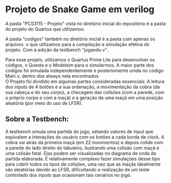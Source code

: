 <h1> Projeto de Snake Game em verilog </h1>

 A pasta "PCS3115 - Projeto" vista no diretório inicial do repositório é a pasta do projeto do Quartus que utilizamos. <br>
 
A pasta "codigos" também no diretório inicial é a pasta com apenas os arquivos .v que utilizamos para a compilação e simulação efetiva do projeto.
Com a adição da testbench "jogando.v".

 Para esse projeto, utilizamos o Quartus Prime Lite para desenvolver os códigos, o Questa e o Modelsim para o simularmos.
A maior parte dos códigos foi simulada independentemente e posteriomente unida no código Main.v, dentro dos always nela encontrados.  <br>
O Projeto foi dividido em algumas partes consideradas essenciais: A leitura dos inputs de 4 botões e a sua ordenação, 
a movimentação da cobra (da sua cabeça e do seu corpo), a checagem das colisões (com a parede, com o próprio corpo e com a maçã) e
a geração de uma maçã em uma posição aleatória (por meio do uso de LFSR). <br>

<h2>Sobre a Testbench:</h2>
A testbench simula uma partida do jogo, setando valores de input que equivalem a interações do usuário com os botões a cada borda de clock. A cobra vai atrás da primeira maçã (em 22 movimentos) e depois colide com a parede do lado direito do tabuleiro, ilustrando uma colisão com maçã e uma colisão fatal. Elas podem ser visualizadas no diagrama de onda da partida elaborada. 
É relativamente complexo fazer simulações desse tipo para cobrir todos os tipos de colisões, uma vez que as maçãs idealmente são aleatórias devido ao LFSR, dificultando a realização de um teste controlado dos inputs que ocasionam tais cenários no jogo. 


